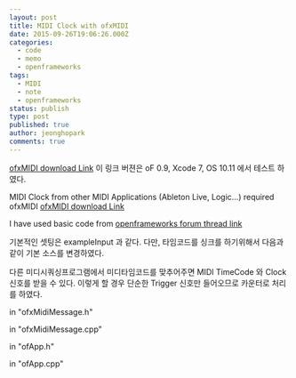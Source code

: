 ```yaml
---
layout: post
title: MIDI Clock with ofxMIDI
date: 2015-09-26T19:06:26.000Z
categories: 
  - code
  - memo
  - openframeworks
tags: 
  - MIDI
  - note
  - openframeworks
status: publish
type: post
published: true
author: jeonghopark
comments: true
---
```


<a href="https://github.com/jeonghopark/ofxMidi" title="ofxMIDI">ofxMIDI download Link</a>
이 링크 버젼은 oF 0.9, Xcode 7, OS 10.11 에서 테스트 하였다.

MIDI Clock from other MIDI Applications (Ableton Live, Logic...)
required ofxMIDI <a href="https://github.com/jeonghopark/ofxMidi" title="ofxMIDI">ofxMIDI download Link</a>

I have used basic code from <a href="http://forum.openframeworks.cc/index.php/topic,8667.0.html" title="http://forum.openframeworks.cc/index.php/topic,8667.0.html">openframeworks forum thread link</a>

기본적인 셋팅은 exampleInput 과 같다.
다만, 타임코드를 싱크를 하기위해서 다음과 같이 기본 소스를 변경하였다.

다른 미디시쿼싱프로그램에서 미디타임코드를 맞추어주면 MIDI TimeCode 와 Clock 신호를 받을 수 있다.
이렇게 할 경우 단순한 Trigger 신호만 들어오므로 카운터로 처리를 하였다.

in "ofxMidiMessage.h"
<script src="https://gist.github.com/jeonghopark/f8147c8b8ddfbe64e55a.js"></script>

in "ofxMidiMessage.cpp"
<script src="https://gist.github.com/jeonghopark/f213a32f877257cb3a63.js"></script>

in "ofApp.h"
<script src="https://gist.github.com/jeonghopark/7ca5b7e3a32a1595d382.js"></script>

in "ofApp.cpp"
<script src="https://gist.github.com/jeonghopark/cadec2a5fe3d81e944ab.js"></script>
